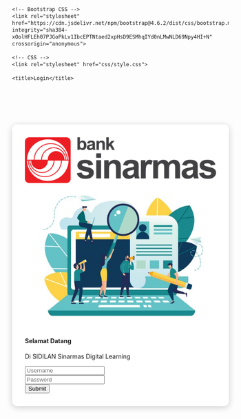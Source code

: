<!DOCTYPE html>
<html lang="en">
  <head>
    <meta charset="UTF-8">
    <meta http-equiv="X-UA-Compatible" content="IE=edge">
    <meta name="viewport" content="width=device-width, initial-scale=1.0">

    <!-- Bootstrap CSS -->
    <link rel="stylesheet" href="https://cdn.jsdelivr.net/npm/bootstrap@4.6.2/dist/css/bootstrap.min.css" integrity="sha384-xOolHFLEh07PJGoPkLv1IbcEPTNtaed2xpHsD9ESMhqIYd0nLMwNLD69Npy4HI+N" crossorigin="anonymous">

    <!-- CSS -->
    <link rel="stylesheet" href="css/style.css">
    
    <title>Login</title>
  </head>
  <style>
  body {
    background-image: url(https://wallpaperaccess.com/full/622548.jpg);
    background-size: cover;
}
.info-panel {
    box-shadow: 0 3px 15px rgba(0, 0, 0, 0.2);
    border-radius: 12px;
    margin: auto;
    margin-top: 100px;
    background-color: white;
    padding: 30px;
}

.info-panel img {
  width: 564px;
  height: 352px;
  margin-right: 20px;
  margin-bottom: 10px;
}

.info-panel .gambar {
    width: 120px;
    height: 30px;
    margin-left: 40px;
    margin-bottom: 50px;
}

.info-panel h4 {
    font-weight: 450;
    font-size: 28px;
    margin: 20px 100px 0px;
}

.info-panel p {
    font-size: 20px;
    font-weight: 500;
    margin: -15px 100px 0px;
}

.info-panel span {
    font-size: 50px;
}

.info-login {
    margin-top: 30px;
    background-color: white;
    padding: 0px 80px 0;
}

.form-control {
    border: 1;
    border-bottom: 1px solid #e7e7e7;
    font-size: 15px;
    padding: 22px;
    font-weight: 350;
    margin-bottom: 10px;
    margin-top: -20px;
}



  </style>
  <body>
    <div class="container intro-section">
      <div class="row">
        <div class="col-12 info-panel">
          <div class="row">
            <div class="col-lg">
              <img src="img/logo1.png" alt="background" class="gambar">
              <img src="img/img3.jpg" alt="background" class="float-left">
            </div>
            <div class="col-lg">
              <h4>Selamat Datang</h4>
              <p>Di <span>SIDILAN</span> Sinarmas Digital Learning</p>
              <form class="info-login">
                <div class="mb-2">
                  <label for="username" class="form-label"></label>
                  <input type="text" class="form-control" id="username" placeholder="Username">
                </div>
                <div class="mb-3">
                  <label for="password" class="form-label"></label>
                  <input type="password" class="form-control" id="Password" placeholder="Password">
                </div>
                <button type="submit" class="btn btn-danger mt-4">Submit</button>
              </form>
            </div>
          </div>
        </div>
      </div>
    </div>
  </body>
</html>

